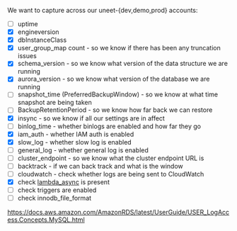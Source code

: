 We want to capture across our uneet-{dev,demo,prod} accounts:

- [ ] uptime
- [X] engineversion
- [X] dbInstanceClass
- [X] user_group_map count - so we know if there has been any truncation issues
- [X] schema_version - so we know what version of the data structure we are running
- [X] aurora_version - so we know what version of the database we are running
- [ ] snapshot_time (PreferredBackupWindow) - so we know at what time snapshot are being taken
- [ ] BackupRetentionPeriod - so we know how far back we can restore
- [X] insync - so we know if all our settings are in affect
- [ ] binlog_time - whether binlogs are enabled and how far they go
- [X] iam_auth - whether IAM auth is enabled
- [X] slow_log - whether slow log is enabled
- [ ] general_log - whether general log is enabled
- [ ] cluster_endpoint - so we know what the cluster endpoint URL is
- [ ] backtrack - if we can back track and what is the window
- [ ] cloudwatch - check whether logs are being sent to CloudWatch
- [X] check [lambda_async](https://docs.aws.amazon.com/AmazonRDS/latest/AuroraUserGuide/AuroraMySQL.Integrating.Lambda.html) is present
- [ ] check triggers are enabled
- [ ] check innodb_file_format

https://docs.aws.amazon.com/AmazonRDS/latest/UserGuide/USER_LogAccess.Concepts.MySQL.html
